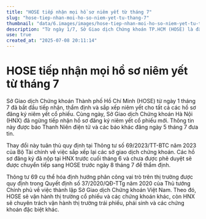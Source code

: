 ```yaml
---
title: "HOSE tiếp nhận mọi hồ sơ niêm yết từ tháng 7"
slug: "hose-tiep-nhan-moi-ho-so-niem-yet-tu-thang-7"
thumbnail: "data/6.images/images/hose-tiep-nhan-moi-ho-so-niem-yet-tu-thang-7.webp"
description: "Từ ngày 1/7, Sở Giao dịch Chứng khoán TP.HCM (HOSE) là đầu mối tiếp nhận và xử lý tất cả hồ sơ niêm yết cổ phiếu, theo quy định mới của Bộ Tài chính."
use: true
created_at: "2025-07-08 20:11:14"
---
```


# HOSE tiếp nhận mọi hồ sơ niêm yết từ tháng 7

Sở Giao dịch Chứng khoán Thành phố Hồ Chí Minh (HOSE) từ ngày 1 tháng 7 đã bắt đầu tiếp nhận, thẩm định và sắp xếp niêm yết cho tất cả các hồ sơ đăng ký niêm yết cổ phiếu. Cùng ngày, Sở Giao dịch Chứng khoán Hà Nội (HNX) đã ngừng tiếp nhận hồ sơ đăng ký niêm yết cổ phiếu mới. Thông tin này được báo Thanh Niên điện tử và các báo khác đăng ngày 5 tháng 7 đưa tin.

Thay đổi này tuân thủ quy định tại Thông tư số 69/2023/TT-BTC năm 2023 của Bộ Tài chính về việc sắp xếp lại các sở giao dịch chứng khoán. Các hồ sơ đăng ký đã nộp tại HNX trước cuối tháng 6 và chưa được phê duyệt sẽ được chuyển tiếp sang HOSE trước ngày 8 tháng 7 để thẩm định.

Thông tư 69 cụ thể hóa định hướng phân công vai trò trên thị trường được quy định trong Quyết định số 37/2020/QĐ-TTg năm 2020 của Thủ tướng Chính phủ về việc thành lập Sở Giao dịch Chứng khoán Việt Nam. Theo đó, HOSE sẽ vận hành thị trường cổ phiếu và các chứng khoán khác, còn HNX sẽ chuyên trách vận hành thị trường trái phiếu, phái sinh và các chứng khoán đặc biệt khác.